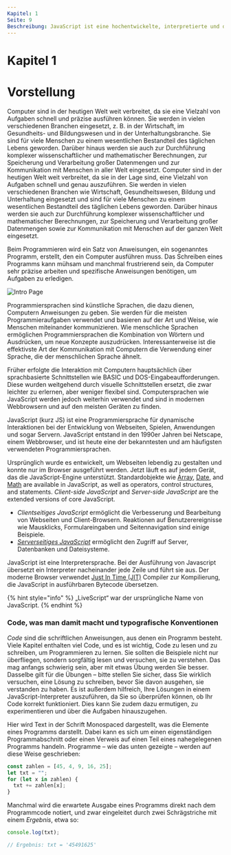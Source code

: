 ```yaml
---
Kapitel: 1
Seite: 9
Beschreibung: JavaScript ist eine hochentwickelte, interpretierte und dynamisch typisierte Programmiersprache, die hauptsächlich für die Webentwicklung verwendet wird. Sie gehört zu den drei zentralen Technologien, mit denen interaktive und dynamische Websites sowie Webanwendungen erstellt werden.
---
```

# Kapitel 1
# Vorstellung

Computer sind in der heutigen Welt weit verbreitet, da sie eine Vielzahl von Aufgaben schnell und präzise ausführen können. Sie werden in vielen verschiedenen Branchen eingesetzt, z. B. in der Wirtschaft, im Gesundheits- und Bildungswesen und in der Unterhaltungsbranche. Sie sind für viele Menschen zu einem wesentlichen Bestandteil des täglichen Lebens geworden. Darüber hinaus werden sie auch zur Durchführung komplexer wissenschaftlicher und mathematischer Berechnungen, zur Speicherung und Verarbeitung großer Datenmengen und zur Kommunikation mit Menschen in aller Welt eingesetzt. Computer sind in der heutigen Welt weit verbreitet, da sie in der Lage sind, eine Vielzahl von Aufgaben schnell und genau auszuführen. Sie werden in vielen verschiedenen Branchen wie Wirtschaft, Gesundheitswesen, Bildung und Unterhaltung eingesetzt und sind für viele Menschen zu einem wesentlichen Bestandteil des täglichen Lebens geworden. Darüber hinaus werden sie auch zur Durchführung komplexer wissenschaftlicher und mathematischer Berechnungen, zur Speicherung und Verarbeitung großer Datenmengen sowie zur Kommunikation mit Menschen auf der ganzen Welt eingesetzt.

Beim Programmieren wird ein Satz von Anweisungen, ein sogenanntes Programm, erstellt, den ein Computer ausführen muss. Das Schreiben eines Programms kann mühsam und manchmal frustrierend sein, da Computer sehr präzise arbeiten und spezifische Anweisungen benötigen, um Aufgaben zu erledigen.

![Intro Page](../.gitbook/assets/intro.png)

Programmiersprachen sind künstliche Sprachen, die dazu dienen, Computern Anweisungen zu geben. Sie werden für die meisten Programmieraufgaben verwendet und basieren auf der Art und Weise, wie Menschen miteinander kommunizieren. Wie menschliche Sprachen ermöglichen Programmiersprachen die Kombination von Wörtern und Ausdrücken, um neue Konzepte auszudrücken. Interessanterweise ist die effektivste Art der Kommunikation mit Computern die Verwendung einer Sprache, die der menschlichen Sprache ähnelt.

Früher erfolgte die Interaktion mit Computern hauptsächlich über sprachbasierte Schnittstellen wie BASIC und DOS-Eingabeaufforderungen. Diese wurden weitgehend durch visuelle Schnittstellen ersetzt, die zwar leichter zu erlernen, aber weniger flexibel sind. Computersprachen wie JavaScript werden jedoch weiterhin verwendet und sind in modernen Webbrowsern und auf den meisten Geräten zu finden.

JavaScript (kurz JS) ist eine Programmiersprache für dynamische Interaktionen bei der Entwicklung von Webseiten, Spielen, Anwendungen und sogar Servern. JavaScript entstand in den 1990er Jahren bei Netscape, einem Webbrowser, und ist heute eine der bekanntesten und am häufigsten verwendeten Programmiersprachen.

Ursprünglich wurde es entwickelt, um Webseiten lebendig zu gestalten und konnte nur im Browser ausgeführt werden. Jetzt läuft es auf jedem Gerät, das die JavaScript-Engine unterstützt. Standardobjekte wie [Array](./arrays/README.md), [Date](./date-and-time.md), and [Math](./numbers/math.md) are available in JavaScript, as well as operators, control structures, and statements. _Client-side JavaScript_ and _Server-side JavaScript_ are the extended versions of core JavaScript.

* _Clientseitiges JavaScript_ ermöglicht die Verbesserung und Bearbeitung von Webseiten und Client-Browsern. Reaktionen auf Benutzerereignisse wie Mausklicks, Formulareingaben und Seitennavigation sind einige Beispiele.
* [_Serverseitiges JavaScript_](./server-side/README.md) ermöglicht den Zugriff auf Server, Datenbanken und Dateisysteme.

JavaScript ist eine Interpretersprache. Bei der Ausführung von Javascript übersetzt ein Interpreter nacheinander jede Zeile und führt sie aus. Der moderne Browser verwendet [Just In Time (JIT)](https://hacks.mozilla.org/2017/02/a-crash-course-in-just-in-time-jit-compilers/) Compiler zur Kompilierung, die JavaScript in ausführbaren Bytecode übersetzen.

{% hint style="info" %}
„LiveScript“ war der ursprüngliche Name von JavaScript.
{% endhint %}

### Code, was man damit macht und typografische Konventionen

_Code_ sind die schriftlichen Anweisungen, aus denen ein Programm besteht. Viele Kapitel enthalten viel Code, und es ist wichtig, Code zu lesen und zu schreiben, um Programmieren zu lernen. Sie sollten die Beispiele nicht nur überfliegen, sondern sorgfältig lesen und versuchen, sie zu verstehen. Das mag anfangs schwierig sein, aber mit etwas Übung werden Sie besser. Dasselbe gilt für die Übungen – bitte stellen Sie sicher, dass Sie wirklich versuchen, eine Lösung zu schreiben, bevor Sie davon ausgehen, sie verstanden zu haben. Es ist außerdem hilfreich, Ihre Lösungen in einem JavaScript-Interpreter auszuführen, da Sie so überprüfen können, ob Ihr Code korrekt funktioniert. Dies kann Sie zudem dazu ermutigen, zu experimentieren und über die Aufgaben hinauszugehen.

Hier wird Text in der Schrift Monospaced dargestellt, was die Elemente eines Programms darstellt. Dabei kann es sich um einen eigenständigen Programmabschnitt oder einen Verweis auf einen Teil eines nahegelegenen Programms handeln. Programme – wie das unten gezeigte – werden auf diese Weise geschrieben:


```javascript
const zahlen = [45, 4, 9, 16, 25];
let txt = "";
for (let x in zahlen) {
  txt += zahlen[x];
}
```

Manchmal wird die erwartete Ausgabe eines Programms direkt nach dem Programmcode notiert, und zwar eingeleitet durch zwei Schrägstriche mit einem _Ergebnis_, etwa so:

```javascript
console.log(txt);

// Ergebnis: txt = '45491625'
```
